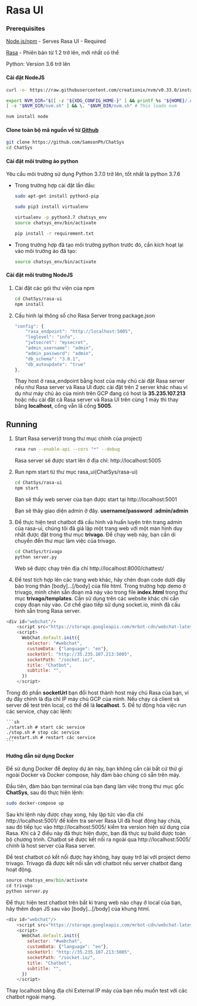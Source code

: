 # Rasa UI 

### Prerequisites

[Node.js/npm](https://nodejs.org/en/) - Serves Rasa UI - Required

[Rasa](https://github.com/RasaHQ/rasa) - Phiên bản từ 1.2 trở lên, mới nhất có thể

Python: Version 3.6 trở lên

#### Cài đặt NodeJS

```sh
curl -o- https://raw.githubusercontent.com/creationix/nvm/v0.33.0/install.sh | bash

export NVM_DIR="$([ -z "${XDG_CONFIG_HOME-}" ] && printf %s "${HOME}/.nvm" || printf %s "${XDG_CONFIG_HOME}/nvm")"
[ -s "$NVM_DIR/nvm.sh" ] && \. "$NVM_DIR/nvm.sh" # This loads nvm

nvm install node
```

#### Clone toàn bộ mã nguồn về từ [Github](https://github.com/SamsonPh/ChatSys)

```sh
git clone https://github.com/SamsonPh/ChatSys
cd ChatSys
```

#### Cài đặt môi trường ảo python

Yêu cầu môi trường sử dụng Python 3.7.0 trở lên, tốt nhất là python 3.7.6

+ Trong trường hợp cài đặt lần đầu:
    ```sh
    sudo apt-get install python3-pip

    sudo pip3 install virtualenv

    virtualenv -p python3.7 chatsys_env
    source chatsys_env/bin/activate

    pip install -r requirement.txt

    ```
+ Trong trường hợp đã tạo môi trường python trước đó, cần kích hoạt lại vào môi trường ảo đã tạo:

    ```sh
    source chatsys_env/bin/activate

    ```


#### Cài đặt môi trường NodeJS

1. Cài đặt các gói thư viện của npm
    ```sh
    cd ChatSys/rasa-ui
    npm install
    ```
2. Cấu hình lại thông số cho Rasa Server trong package.json

    ```js
    "config": {
        "rasa_endpoint": "http://localhost:5005",
        "loglevel": "info",
        "jwtsecret": "mysecret",
        "admin_username": "admin",
        "admin_password": "admin",
        "db_schema": "3.0.1",
        "db_autoupdate": "true"
    },
    ```
    Thay host ở rasa_endpoint bằng host của máy chủ  cài đặt Rasa server nếu như Rasa server và Rasa UI được cài đặt trên 2 server khác nhau ví dụ như máy chủ ảo của mình trên GCP đang có host là **35.235.107.213** hoặc nếu cài đặt cả Rasa server và Rasa UI trên cùng 1 máy thì thay bằng **localhost**, cổng vẫn lầ cổng **5005**.

## Running

1. Start Rasa server(ở trong thư mục chính của project)

    ```sh
    rasa run --enable-api --cors "*" --debug 
    ```
    Rasa server sẽ được start lên ở địa chỉ: http://localhost:5005
2. Run npm start từ thư mục rasa_ui(ChatSys/rasa-ui)

    ```sh
    cd ChatSys/rasa-ui
    npm start
    ```

    Bạn sẽ thấy web server của bạn được start tại http://localhost:5001
    
    Bạn sẽ thây giao diện admin ở đây. **username/password** :**admin/admin**
3. Để thực hiện test chatbot đã cấu hình và huấn luyện trên trang admin của rasa-ui, chúng tôi đã giả lập một trang web với một màn hình duy nhất được đặt trong thư mục **trivago**. Để chạy web này, bạn cần di chuyển đển thư mục làm việc của trivago.

    ```sh
    cd ChatSys/trivago
    python server.py
    ```
    Web sẽ được chạy trên địa chỉ http://localhost:8000/chattest/

4. Để test tích hợp lên các trang web khác, hãy chèn đoạn code dưới đây bào trong thân [body]...[/body] của file html. Trong trường hợp demo ở trivago, mình chèn sẵn đoạn mã này vào trong file **index.html** trong thư mục **trivago/templates**. Cần sử dụng trên các website khác chỉ cần copy đoạn này vào. Cơ chế giao tiếp sử dụng socket.io, mình đã cấu hình sẵn trong Rasa server.

```js
<div id="webchat"/>
    <script src="https://storage.googleapis.com/mrbot-cdn/webchat-latest.js"></script>
    <script>
      WebChat.default.init({
        selector: "#webchat",
        customData: {"language": "en"},
        socketUrl: "http://35.235.107.213:5005",
        socketPath: "/socket.io/",
        title: "Chatbot",
        subtitle: "",
      })
    </script>
```

Trong đó phần **socketUrl** bạn đổi host thành host máy chủ Rasa của bạn, ví dụ đây chính là địa chỉ IP máy chủ GCP của mình. Nếu chạy cả client và server để test trên local, có thể để là **localhost**.
5. Để tự động hóa việc run các service, chạy các lệnh:

    ```sh
    ./start.sh # start các service
    ./stop.sh # stop các service
    ./restart.sh # restart các service
    ```

#### Hướng dẫn sử dụng Docker

Để sử dụng Docker để deploy dự án này, bạn không cần cài bất cứ thứ gì ngoài Docker và Docker compose, hãy đảm bảo chúng có sẵn trên máy.

Đầu tiên, đảm bảo bạn terminal của bạn đang làm việc trong thư mục gốc **ChatSys**, sau đó thực hiện lệnh:

```sh
sudo docker-compose up
```

Sau khi lệnh này được chạy xong, hãy lập tức vào địa chỉ http://localhost:5001/ để kiểm tra server Rasa UI đã hoạt động hay chứa, sau đó tiếp tục vào http://localhost:5005/ kiểm tra version hiện sử dụng của Rasa. Khi cả 2 điều này đã thực hiện được, bạn đã thực sự build được toàn bộ chương trình. Chatbot sẽ được kết nối ra ngoài qua http://localhost:5005/ chính là host server của Rasa server.

Để test chatbot có kết nối được hay không, hay quay trở lại với project demo trivago. Trivago đã được kết nối sẵn với chatbot nếu server chatbot đang hoạt động.

```python
source chatsys_env/bin/activate
cd trivago
python server.py
```

Để thực hiện test chatbot trên bất kì trang web nào chạy ở local của bạn, hãy thêm đoạn JS sau vào [body]...[/body] của khung html.

```js
<div id="webchat"/>
    <script src="https://storage.googleapis.com/mrbot-cdn/webchat-latest.js"></script>
    <script>
      WebChat.default.init({
        selector: "#webchat",
        customData: {"language": "en"},
        socketUrl: "http://35.235.107.213:5005",
        socketPath: "/socket.io/",
        title: "Chatbot",
        subtitle: "",
      })
    </script>
```

Thay localhost bằng địa chỉ External IP máy của bạn nếu muốn test với các chatbot ngoài mạng.